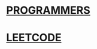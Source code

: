 # [PROGRAMMERS](https://github.com/SGTYang/Algorithms/tree/main/Programmers)

# [LEETCODE](https://github.com/SGTYang/Algorithms/tree/main/LeetCode)
